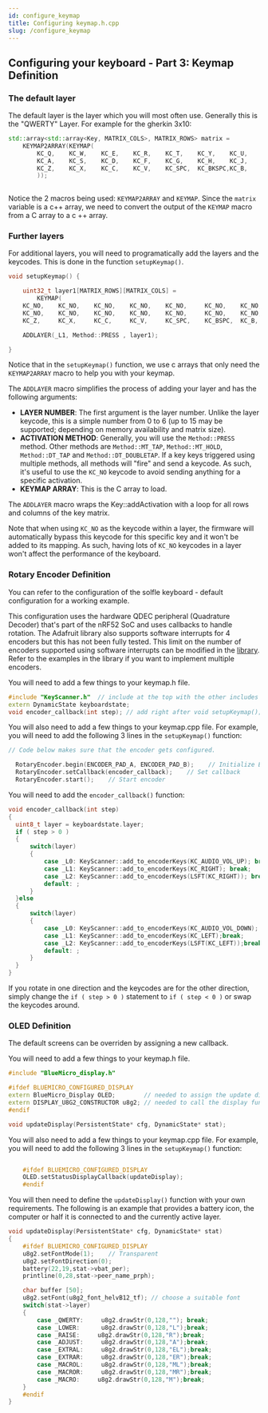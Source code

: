 ```yaml
---
id: configure_keymap
title: Configuring keymap.h.cpp
slug: /configure_keymap
---
```


## Configuring your keyboard - Part 3: Keymap Definition


### The default layer
The default layer is the layer which you will most often use. Generally this is the "QWERTY" Layer.
For example for the gherkin 3x10:

``` c++
std::array<std::array<Key, MATRIX_COLS>, MATRIX_ROWS> matrix =
    KEYMAP2ARRAY(KEYMAP(
        KC_Q,    KC_W,    KC_E,    KC_R,    KC_T,    KC_Y,    KC_U,    KC_I,    KC_O,    KC_P,
        KC_A,    KC_S,    KC_D,    KC_F,    KC_G,    KC_H,    KC_J,    KC_K,    KC_L,    KC_ESC,
        KC_Z,    KC_X,    KC_C,    KC_V,    KC_SPC,  KC_BKSPC,KC_B,    KC_N,    KC_M,    KC_NO 
        ));
        
```

Notice the 2 macros being used: `KEYMAP2ARRAY` and `KEYMAP`. Since the `matrix` variable is a c++ array, we need to convert the output of the `KEYMAP` macro from a C array to a c ++ array. 

### Further layers

For additional layers, you will need to programatically add the layers and the keycodes.  This is done in the function `setupKeymap()`.

``` c++
void setupKeymap() {

    uint32_t layer1[MATRIX_ROWS][MATRIX_COLS] =
        KEYMAP(
    KC_NO,    KC_NO,    KC_NO,    KC_NO,    KC_NO,     KC_NO,    KC_NO,    KC_NO,    KC_NO,    KC_NO,
    KC_NO,    KC_NO,    KC_NO,    KC_NO,    KC_NO,     KC_NO,    KC_NO,    KC_NO,    KC_NO,    KC_NO,
    KC_Z,     KC_X,     KC_C,     KC_V,     KC_SPC,    KC_BSPC,  KC_B,     KC_N,     KC_M,     KC_ENT );

    ADDLAYER(_L1, Method::PRESS , layer1);

}

```

Notice that in the `setupKeymap()` function, we use c arrays that only need the `KEYMAP2ARRAY` macro to help you with your keymap.

The `ADDLAYER` macro simplifies the process of adding your layer and has the following arguments:

* **LAYER NUMBER**: The first argument is the layer number.  Unlike the layer keycode, this is a simple number from 0 to 6 (up to 15 may be supported; depending on memory availability and matrix size).
* **ACTIVATION METHOD**: Generally, you will use the `Method::PRESS` method. Other methods are `Method::MT_TAP`, `Method::MT_HOLD`, `Method::DT_TAP` and `Method::DT_DOUBLETAP`. If a key keys triggered using multiple methods, all methods will "fire" and send a keycode.  As such, it's useful to use the `KC_NO` keycode to avoid sending anything for a specific activation.
* **KEYMAP ARRAY**: This is the C array to load.

The `ADDLAYER` macro wraps the Key::addActivation with a loop for all rows and columns of the key matrix. 

Note that when using `KC_NO` as the keycode within a layer, the firmware will automatically bypass this keycode for this specific key and it won't be added to its mapping.  As such, having lots of `KC_NO` keycodes in a layer won't affect the performance of the keyboard.


### Rotary Encoder Definition

You can refer to the configuration of the solfle keyboard - default configuration for a working example.

 This configuration uses the hardware QDEC peripheral (Quadrature Decoder) that's part of the nRF52 SoC and uses callbacks to handle rotation.  The Adafruit library also supports software interrupts for 4 encoders but this has not been fully tested.  This limit on the number of encoders supported using software interrupts can be modified in the [library](https://github.com/jpconstantineau/Adafruit_nRF52_Arduino/blob/master/libraries/RotaryEncoder/SwRotaryEncoder.cpp).  Refer to the examples in the library if you want to implement multiple encoders.

You will need to add a few things to your keymap.h file.

``` c++
#include "KeyScanner.h"  // include at the top with the other includes
extern DynamicState keyboardstate;
void encoder_callback(int step); // add right after void setupKeymap();

```

You will also need to add a few things to your keymap.cpp file.  For example, you will need to add the following 3 lines in the `setupKeymap()` function:

``` c++
// Code below makes sure that the encoder gets configured.

  RotaryEncoder.begin(ENCODER_PAD_A, ENCODER_PAD_B);    // Initialize Encoder
  RotaryEncoder.setCallback(encoder_callback);    // Set callback
  RotaryEncoder.start();    // Start encoder

```

You will need to add the  `encoder_callback()` function:

``` c++
void encoder_callback(int step)
{
  uint8_t layer = keyboardstate.layer;
  if ( step > 0 )
  {
      switch(layer)
      {
          case _L0: KeyScanner::add_to_encoderKeys(KC_AUDIO_VOL_UP); break;
          case _L1: KeyScanner::add_to_encoderKeys(KC_RIGHT); break;
          case _L2: KeyScanner::add_to_encoderKeys(LSFT(KC_RIGHT)); break;
          default: ;
      }
  }else
  {
      switch(layer)
      {
          case _L0: KeyScanner::add_to_encoderKeys(KC_AUDIO_VOL_DOWN); break;
          case _L1: KeyScanner::add_to_encoderKeys(KC_LEFT);break;
          case _L2: KeyScanner::add_to_encoderKeys(LSFT(KC_LEFT));break;
          default: ;
      }
  }  
}

```

If you rotate in one direction and the keycodes are for the other direction, simply change the `if ( step > 0 )` statement to `if ( step < 0 )` or swap the keycodes around.

### OLED Definition

The default screens can be overriden by assigning a new callback. 

You will need to add a few things to your keymap.h file.

``` c++
#include "BlueMicro_display.h"

#ifdef BLUEMICRO_CONFIGURED_DISPLAY
extern BlueMicro_Display OLED;        // needed to assign the update display callback
extern DISPLAY_U8G2_CONSTRUCTOR u8g2; // needed to call the display functions
#endif

void updateDisplay(PersistentState* cfg, DynamicState* stat);

```

You will also need to add a few things to your keymap.cpp file.  For example, you will need to add the following 3 lines in the `setupKeymap()` function:

``` c++

    #ifdef BLUEMICRO_CONFIGURED_DISPLAY
    OLED.setStatusDisplayCallback(updateDisplay);
    #endif

```

You will then need to define the `updateDisplay()` function with your own requirements.  The following is an example that provides a battery icon, the computer or half it is connected to and the currently active layer. 

``` c++
void updateDisplay(PersistentState* cfg, DynamicState* stat)
{
    #ifdef BLUEMICRO_CONFIGURED_DISPLAY
    u8g2.setFontMode(1);	// Transparent
    u8g2.setFontDirection(0);
    battery(22,19,stat->vbat_per);
    printline(0,28,stat->peer_name_prph);

    char buffer [50];
    u8g2.setFont(u8g2_font_helvB12_tf);	// choose a suitable font
    switch(stat->layer)
    {
        case _QWERTY:     u8g2.drawStr(0,128,""); break;
        case _LOWER:      u8g2.drawStr(0,128,"L");break;
        case _RAISE:     u8g2.drawStr(0,128,"R");break;
        case _ADJUST:     u8g2.drawStr(0,128,"A");break;
        case _EXTRAL:     u8g2.drawStr(0,128,"EL");break;
        case _EXTRAR:     u8g2.drawStr(0,128,"ER");break; 
        case _MACROL:     u8g2.drawStr(0,128,"ML");break;
        case _MACROR:     u8g2.drawStr(0,128,"MR");break; 
        case _MACRO:     u8g2.drawStr(0,128,"M");break;    
    }
    #endif
}
```